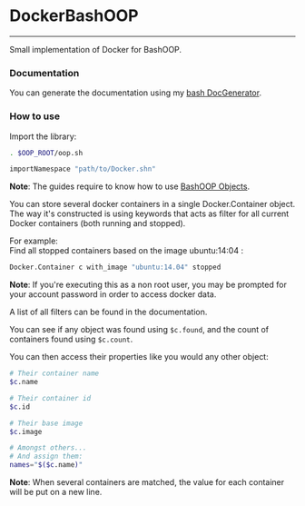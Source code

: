# DockerBashOOP
---

Small implementation of Docker for BashOOP.

### Documentation

You can generate the documentation using my [bash DocGenerator](https://git.ad5001.eu/Ad5001/DocGenerator).

### How to use

Import the library:
```bash
. $OOP_ROOT/oop.sh

importNamespace "path/to/Docker.shn"
```

**Note**: The guides require to know how to use [BashOOP Objects](https://git.ad5001.eu/Ad5001/BashOOP).

You can store several docker containers in a single Docker.Container object.    
The way it's constructed is using keywords that acts as filter for all current Docker containers (both running and stopped).

For example:    
Find all stopped containers based on the image ubuntu:14:04 :
```bash
Docker.Container c with_image "ubuntu:14.04" stopped
```
**Note**: If you're executing this as a non root user, you may be prompted for your account password in order to access docker data.

A list of all filters can be found in the documentation.

You can see if any object was found using `$c.found`, and the count of containers found using `$c.count`.

You can then access their properties like you would any other object:
```bash
# Their container name
$c.name

# Their container id
$c.id

# Their base image
$c.image

# Amongst others...
# And assign them:
names="$($c.name)"
```

**Note**: When several containers are matched, the value for each container will be put on a new line.
